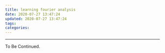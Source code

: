 ```yaml
---
title: learning fourier analysis
date: 2020-07-27 13:47:24
updated: 2020-07-27 13:47:24
tags:
categories:
---
```


<!-- more -->

---

To Be Continued.

<!-- Q.E.D. -->
